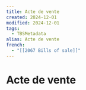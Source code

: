 ```yaml
---
title: Acte de vente
created: 2024-12-01
modified: 2024-12-01
tags:
  - TBSMetadata
alias: Acte de vente
french:
  - "[[2067 Bills of sale]]"
---
```

# Acte de vente
